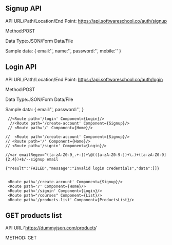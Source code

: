 
## Signup API

API URL/Path/Location/End Point: https://api.softwareschool.co/auth/signup

Method:POST

Data Type:JSON/Form Data/File

Sample data:
{
  email:'',
  name:'',
  password:'',
  mobile:''
}


## Login API

API URL/Path/Location/End Point: https://api.softwareschool.co/auth/login

Method:POST

Data Type:JSON/Form Data/File

Sample data:
{
  email:'',
  password:'',
}



     //<Route path='/login' Component={Login}/>
      //<Route path='/create-account' Component={Signup}/>
     // <Route path='/' Component={Home}/>

    //  <Route path='/create-account' Component={Signup}/>
    // <Route path='/' Component={Home}/>
    // <Route path='/signin' Component={Login}/>

    //var emailRegex=^([a-zA-Z0-9_.+-])+\@(([a-zA-Z0-9-])+\.)+([a-zA-Z0-9]{2,4})+$/--signup email

    {"result":"FAILED","message":"Invalid login credentials","data":[]}

    
     <Route path='/create-account' Component={Signup}/>
     <Route path='/' Component={Home}/>
     <Route path='/signin' Component={Login}/>
     <Route path="/courses" Component={List}/>
     <Route path='/products-list' Component={ProductsList}/>


## GET products list

API URL:'https://dummyjson.com/products'

METHOD: GET



